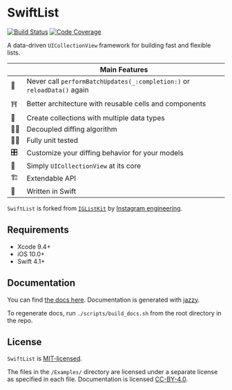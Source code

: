 # SwiftList

[![Build Status](https://travis-ci.com/zhubofei/SwiftList.svg?branch=master)](https://travis-ci.com/zhubofei/SwiftList)
[![Code Coverage](https://codecov.io/gh/zhubofei/SwiftList/branch/master/graph/badge.svg)](https://codecov.io/gh/zhubofei/SwiftList)

A data-driven `UICollectionView` framework for building fast and flexible lists.

|  | Main Features  |
---|-----------------
📵 | Never call `performBatchUpdates(_:completion:)` or `reloadData()` again
⛩ | Better architecture with reusable cells and components
🔣 | Create collections with multiple data types
👯‍♀️| Decoupled diffing algorithm
👷‍♀️| Fully unit tested
🎛 | Customize your diffing behavior for your models
🍡 | Simply `UICollectionView` at its core
🏗 | Extendable API
🐥 | Written in Swift

`SwiftList` is forked from [`IGListKit`](https://github.com/Instagram/IGListKit) by [Instagram engineering](https://engineering.instagram.com/).

## Requirements

- Xcode 9.4+
- iOS 10.0+
- Swift 4.1+

## Documentation

You can find [the docs here](https://zhubofei.github.io/SwiftList). Documentation is generated with [jazzy](https://github.com/realm/jazzy).

To regenerate docs, run `./scripts/build_docs.sh` from the root directory in the repo.

## License

`SwiftList` is [MIT-licensed](./LICENSE).

The files in the `/Examples/` directory are licensed under a separate license as specified in each file. Documentation is licensed [CC-BY-4.0](https://creativecommons.org/licenses/by/4.0/).
